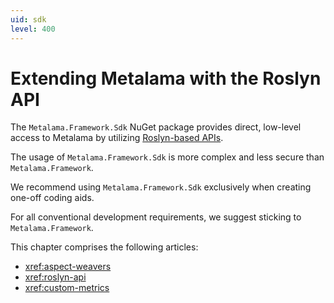 ```yaml
---
uid: sdk
level: 400
---
```


# Extending Metalama with the Roslyn API

The `Metalama.Framework.Sdk` NuGet package provides direct, low-level access to Metalama by utilizing [Roslyn-based APIs](https://docs.microsoft.com/dotnet/csharp/roslyn-sdk/compiler-api-model).

The usage of `Metalama.Framework.Sdk` is more complex and less secure than `Metalama.Framework`.

We recommend using `Metalama.Framework.Sdk` exclusively when creating one-off coding aids.

For all conventional development requirements, we suggest sticking to `Metalama.Framework`.

This chapter comprises the following articles:

* <xref:aspect-weavers>
* <xref:roslyn-api>
* <xref:custom-metrics>

